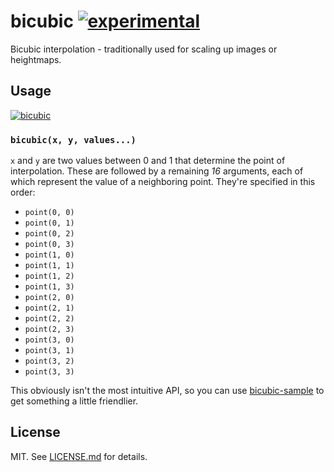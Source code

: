 # bicubic [![experimental](http://hughsk.github.io/stability-badges/dist/experimental.svg)](http://github.com/hughsk/stability-badges) #

Bicubic interpolation - traditionally used for scaling up images or heightmaps.

## Usage ##

[![bicubic](https://nodei.co/npm/bicubic.png?mini=true)](https://nodei.co/npm/bicubic)

### `bicubic(x, y, values...)` ###

`x` and `y` are two values between 0 and 1 that determine the point of
interpolation. These are followed by a remaining *16* arguments, each of
which represent the value of a neighboring point. They're specified in
this order:

* `point(0, 0)`
* `point(0, 1)`
* `point(0, 2)`
* `point(0, 3)`
* `point(1, 0)`
* `point(1, 1)`
* `point(1, 2)`
* `point(1, 3)`
* `point(2, 0)`
* `point(2, 1)`
* `point(2, 2)`
* `point(2, 3)`
* `point(3, 0)`
* `point(3, 1)`
* `point(3, 2)`
* `point(3, 3)`

This obviously isn't the most intuitive API, so you can use
[bicubic-sample](http://github.com/hughsk/bicubic-sample) to get something
a little friendlier.

## License ##

MIT. See [LICENSE.md](http://github.com/hughsk/bicubic/blob/master/LICENSE.md) for details.
